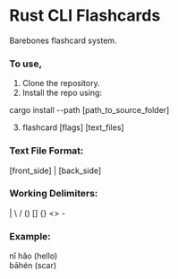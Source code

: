# Rust CLI Flashcards

Barebones flashcard system.  

### To use,  
1. Clone the repository.  
2. Install the repo using:  
  
cargo install --path [path_to_source_folder]  
  
3. flashcard [flags] [text_files]  
  
### Text File Format:  
[front_side] | [back_side]  
  
### Working Delimiters:  
| \ / () [] {} <> -  
  
  
### Example:
nǐ hǎo (hello)  
bāhén (scar)  
